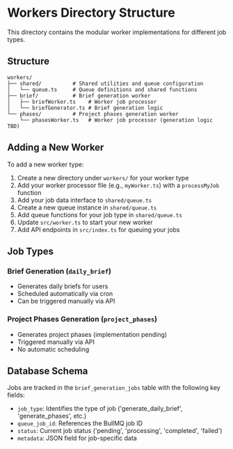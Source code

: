 # Workers Directory Structure

This directory contains the modular worker implementations for different job types.

## Structure

```
workers/
├── shared/          # Shared utilities and queue configuration
│   └── queue.ts     # Queue definitions and shared functions
├── brief/           # Brief generation worker
│   ├── briefWorker.ts    # Worker job processor
│   └── briefGenerator.ts # Brief generation logic
└── phases/          # Project phases generation worker
    └── phasesWorker.ts   # Worker job processor (generation logic TBD)
```

## Adding a New Worker

To add a new worker type:

1. Create a new directory under `workers/` for your worker type
2. Add your worker processor file (e.g., `myWorker.ts`) with a `processMyJob` function
3. Add your job data interface to `shared/queue.ts`
4. Create a new queue instance in `shared/queue.ts`
5. Add queue functions for your job type in `shared/queue.ts`
6. Update `src/worker.ts` to start your new worker
7. Add API endpoints in `src/index.ts` for queuing your jobs

## Job Types

### Brief Generation (`daily_brief`)

- Generates daily briefs for users
- Scheduled automatically via cron
- Can be triggered manually via API

### Project Phases Generation (`project_phases`)

- Generates project phases (implementation pending)
- Triggered manually via API
- No automatic scheduling

## Database Schema

Jobs are tracked in the `brief_generation_jobs` table with the following key fields:

- `job_type`: Identifies the type of job ('generate_daily_brief', 'generate_phases', etc.)
- `queue_job_id`: References the BullMQ job ID
- `status`: Current job status ('pending', 'processing', 'completed', 'failed')
- `metadata`: JSON field for job-specific data
